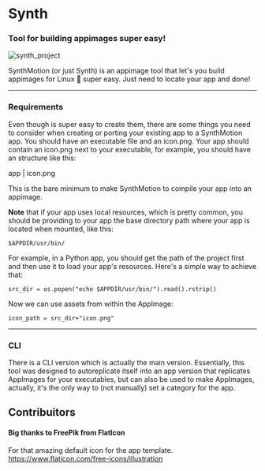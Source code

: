 # Synth

### Tool for building appimages super easy!

![synth_project](https://user-images.githubusercontent.com/78444142/161784980-0322cc73-26c1-4f5c-9eff-34ac5667782f.png)

SynthMotion (or just Synth) is an appimage tool that let's you build appimages for Linux 🐧 super easy. Just need to locate your app and done!

***
### Requirements

Even though is super easy to create them, there are some things you need to consider when creating or porting your existing app to a SynthMotion app. You should have an executable file and an icon.png. Your app should contain an icon.png next to your executable, for example, you should have an structure like this:

app | icon.png

This is the bare minimum to make SynthMotion to compile your app into an appimage.

**Note** that if your app uses local resources, which is pretty common, you should be providing to your app the base directory path where your app is located when mounted, like this:

``$APPDIR/usr/bin/``

For example, in a Python app, you should get the path of the project first and then use it to load your app's resources. Here's a simple way to achieve that:

``src_dir = os.popen("echo $APPDIR/usr/bin/").read().rstrip()``

Now we can use assets from within the AppImage:

``icon_path = src_dir+"icon.png"``

***

### CLI
There is a CLI version which is actually the main version. Essentially, this tool was designed to autoreplicate itself into an app version that replicates AppImages for your executables, but can also be used to make AppImages, actually, it's the only way to (not manually) set a category for the app.

## Contribuitors
#### Big thanks to FreePik from FlatIcon
For that amazing default icon for the app template.
https://www.flaticon.com/free-icons/illustration